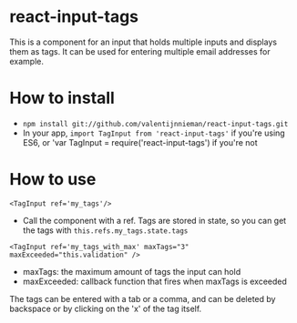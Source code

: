# react-input-tags

This is a component for an input that holds multiple inputs and displays them as tags. It can be used for entering multiple email addresses for example.

# How to install
- `npm install git://github.com/valentijnnieman/react-input-tags.git`
- In your app, `import TagInput from 'react-input-tags'` if you're using ES6, or 'var TagInput = require('react-input-tags') if you're not


# How to use

`<TagInput ref='my_tags'/>`
- Call the component with a ref. Tags are stored in state, so you can get the tags with `this.refs.my_tags.state.tags`

`<TagInput ref='my_tags_with_max' maxTags="3" maxExceeded="this.validation" />`
- maxTags: the maximum amount of tags the input can hold
- maxExceeded: callback function that fires when maxTags is exceeded

The tags can be entered with a tab or a comma, and can be deleted by backspace or by clicking on the 'x' of the tag itself.
